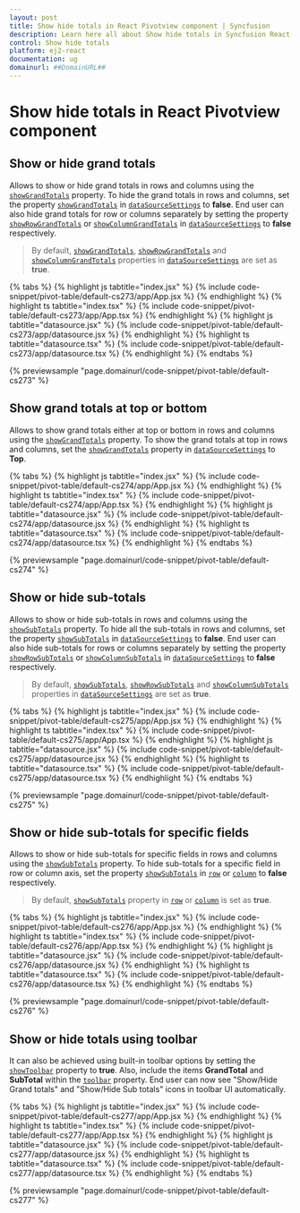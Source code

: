 ```yaml
---
layout: post
title: Show hide totals in React Pivotview component | Syncfusion
description: Learn here all about Show hide totals in Syncfusion React Pivotview component of Syncfusion Essential JS 2 and more.
control: Show hide totals 
platform: ej2-react
documentation: ug
domainurl: ##DomainURL##
---
```


# Show hide totals in React Pivotview component

## Show or hide grand totals

Allows to show or hide grand totals in rows and columns using the [`showGrandTotals`](https://ej2.syncfusion.com/react/documentation/api/pivotview/dataSourceSettingsModel/#showgrandtotals) property. To hide the grand totals in rows and columns, set the property [`showGrandTotals`](https://ej2.syncfusion.com/react/documentation/api/pivotview/dataSourceSettingsModel/#showgrandtotals) in [`dataSourceSettings`](https://ej2.syncfusion.com/react/documentation/api/pivotview/#datasourcesettings) to **false**. End user can also hide grand totals for row or columns separately by setting the property [`showRowGrandTotals`](https://ej2.syncfusion.com/react/documentation/api/pivotview/dataSourceSettingsModel/#showrowgrandtotals) or [`showColumnGrandTotals`](https://ej2.syncfusion.com/react/documentation/api/pivotview/dataSourceSettingsModel/#showcolumngrandtotals) in [`dataSourceSettings`](https://ej2.syncfusion.com/react/documentation/api/pivotview/#datasourcesettings) to **false** respectively.

> By default, [`showGrandTotals`](https://ej2.syncfusion.com/react/documentation/api/pivotview/dataSourceSettingsModel/#showgrandtotals), [`showRowGrandTotals`](https://ej2.syncfusion.com/react/documentation/api/pivotview/dataSourceSettingsModel/#showrowgrandtotals) and [`showColumnGrandTotals`](https://ej2.syncfusion.com/react/documentation/api/pivotview/dataSourceSettingsModel/#showcolumngrandtotals) properties in [`dataSourceSettings`](https://ej2.syncfusion.com/react/documentation/api/pivotview/#datasourcesettings) are set as **true**.

{% tabs %}
{% highlight js tabtitle="index.jsx" %}
{% include code-snippet/pivot-table/default-cs273/app/App.jsx %}
{% endhighlight %}
{% highlight ts tabtitle="index.tsx" %}
{% include code-snippet/pivot-table/default-cs273/app/App.tsx %}
{% endhighlight %}
{% highlight js tabtitle="datasource.jsx" %}
{% include code-snippet/pivot-table/default-cs273/app/datasource.jsx %}
{% endhighlight %}
{% highlight ts tabtitle="datasource.tsx" %}
{% include code-snippet/pivot-table/default-cs273/app/datasource.tsx %}
{% endhighlight %}
{% endtabs %}

 {% previewsample "page.domainurl/code-snippet/pivot-table/default-cs273" %}

## Show grand totals at top or bottom

Allows to show grand totals either at top or bottom in rows and columns using the [`showGrandTotals`](https://ej2.syncfusion.com/react/documentation/api/pivotview/dataSourceSettingsModel/#showgrandtotals) property. To show the grand totals at top in rows and columns, set the [`showGrandTotals`](https://ej2.syncfusion.com/react/documentation/api/pivotview/dataSourceSettingsModel/#showgrandtotals) property in [`dataSourceSettings`](https://ej2.syncfusion.com/react/documentation/api/pivotview/#datasourcesettings) to **Top**.

{% tabs %}
{% highlight js tabtitle="index.jsx" %}
{% include code-snippet/pivot-table/default-cs274/app/App.jsx %}
{% endhighlight %}
{% highlight ts tabtitle="index.tsx" %}
{% include code-snippet/pivot-table/default-cs274/app/App.tsx %}
{% endhighlight %}
{% highlight js tabtitle="datasource.jsx" %}
{% include code-snippet/pivot-table/default-cs274/app/datasource.jsx %}
{% endhighlight %}
{% highlight ts tabtitle="datasource.tsx" %}
{% include code-snippet/pivot-table/default-cs274/app/datasource.tsx %}
{% endhighlight %}
{% endtabs %}

 {% previewsample "page.domainurl/code-snippet/pivot-table/default-cs274" %}

## Show or hide sub-totals

Allows to show or hide sub-totals in rows and columns using the [`showSubTotals`](https://ej2.syncfusion.com/react/documentation/api/pivotview/dataSourceSettingsModel/#showsubtotals) property. To hide all the sub-totals in rows and columns, set the property [`showSubTotals`](https://ej2.syncfusion.com/react/documentation/api/pivotview/dataSourceSettingsModel/#showsubtotals) in [`dataSourceSettings`](https://ej2.syncfusion.com/react/documentation/api/pivotview/#datasourcesettings) to **false**. End user can also hide sub-totals for rows or columns separately by setting the property [`showRowSubTotals`](https://ej2.syncfusion.com/react/documentation/api/pivotview/dataSourceSettingsModel/#showrowsubtotals) or [`showColumnSubTotals`](https://ej2.syncfusion.com/react/documentation/api/pivotview/dataSourceSettingsModel/#showcolumnsubtotals) in [`dataSourceSettings`](https://ej2.syncfusion.com/react/documentation/api/pivotview/#datasourcesettings) to **false** respectively.

> By default, [`showSubTotals`](https://ej2.syncfusion.com/react/documentation/api/pivotview/dataSourceSettingsModel/#showsubtotals), [`showRowSubTotals`](https://ej2.syncfusion.com/react/documentation/api/pivotview/dataSourceSettingsModel/#showrowsubtotals) and [`showColumnSubTotals`](https://ej2.syncfusion.com/react/documentation/api/pivotview/dataSourceSettingsModel/#showcolumnsubtotals) properties in [`dataSourceSettings`](https://ej2.syncfusion.com/react/documentation/api/pivotview/#datasourcesettings) are set as **true**.

{% tabs %}
{% highlight js tabtitle="index.jsx" %}
{% include code-snippet/pivot-table/default-cs275/app/App.jsx %}
{% endhighlight %}
{% highlight ts tabtitle="index.tsx" %}
{% include code-snippet/pivot-table/default-cs275/app/App.tsx %}
{% endhighlight %}
{% highlight js tabtitle="datasource.jsx" %}
{% include code-snippet/pivot-table/default-cs275/app/datasource.jsx %}
{% endhighlight %}
{% highlight ts tabtitle="datasource.tsx" %}
{% include code-snippet/pivot-table/default-cs275/app/datasource.tsx %}
{% endhighlight %}
{% endtabs %}

 {% previewsample "page.domainurl/code-snippet/pivot-table/default-cs275" %}

## Show or hide sub-totals for specific fields

Allows to show or hide sub-totals for specific fields in rows and columns using the [`showSubTotals`](https://ej2.syncfusion.com/react/documentation/api/pivotview/dataSourceSettingsModel/#showsubtotals) property. To hide sub-totals for a specific field in row or column axis, set the property [`showSubTotals`](https://ej2.syncfusion.com/react/documentation/api/pivotview/dataSourceSettingsModel/#showsubtotals) in [`row`](https://ej2.syncfusion.com/react/documentation/api/pivotview/dataSourceSettingsModel/#rows) or [`column`](https://ej2.syncfusion.com/react/documentation/api/pivotview/dataSourceSettingsModel/#columns) to **false** respectively.

> By default, [`showSubTotals`](https://ej2.syncfusion.com/react/documentation/api/pivotview/dataSourceSettingsModel/#showsubtotals) property in [`row`](https://ej2.syncfusion.com/react/documentation/api/pivotview/dataSourceSettingsModel/#rows) or [`column`](https://ej2.syncfusion.com/react/documentation/api/pivotview/dataSourceSettingsModel/#columns) is set as **true**.

{% tabs %}
{% highlight js tabtitle="index.jsx" %}
{% include code-snippet/pivot-table/default-cs276/app/App.jsx %}
{% endhighlight %}
{% highlight ts tabtitle="index.tsx" %}
{% include code-snippet/pivot-table/default-cs276/app/App.tsx %}
{% endhighlight %}
{% highlight js tabtitle="datasource.jsx" %}
{% include code-snippet/pivot-table/default-cs276/app/datasource.jsx %}
{% endhighlight %}
{% highlight ts tabtitle="datasource.tsx" %}
{% include code-snippet/pivot-table/default-cs276/app/datasource.tsx %}
{% endhighlight %}
{% endtabs %}

 {% previewsample "page.domainurl/code-snippet/pivot-table/default-cs276" %}

## Show or hide totals using toolbar

It can also be achieved using built-in toolbar options by setting the [`showToolbar`](https://ej2.syncfusion.com/react/documentation/api/pivotview/#showtoolbar) property to **true**. Also, include the items **GrandTotal** and **SubTotal** within the [`toolbar`](https://ej2.syncfusion.com/react/documentation/api/pivotview/#toolbar) property. End user can now see "Show/Hide Grand totals" and "Show/Hide Sub totals" icons in toolbar UI automatically.

{% tabs %}
{% highlight js tabtitle="index.jsx" %}
{% include code-snippet/pivot-table/default-cs277/app/App.jsx %}
{% endhighlight %}
{% highlight ts tabtitle="index.tsx" %}
{% include code-snippet/pivot-table/default-cs277/app/App.tsx %}
{% endhighlight %}
{% highlight js tabtitle="datasource.jsx" %}
{% include code-snippet/pivot-table/default-cs277/app/datasource.jsx %}
{% endhighlight %}
{% highlight ts tabtitle="datasource.tsx" %}
{% include code-snippet/pivot-table/default-cs277/app/datasource.tsx %}
{% endhighlight %}
{% endtabs %}

 {% previewsample "page.domainurl/code-snippet/pivot-table/default-cs277" %}